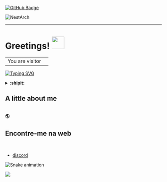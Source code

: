 [![GitHub Badge](https://img.shields.io/github/followers/Gchism94?style=social)](https://github.com/Gchism94?tab=followers)

<!-- OLD VISITOR BADGE ![visitor Badge](https://visitor-badge.glitch.me/badge?page_id=Gchism94.Gchism94&left_text=Visitors) -->

![NestArch](https://cdn.discordapp.com/attachments/900205241331511299/1102352306005094460/image.png)


***

<h1 align="left">Greetings! <img src="https://media.giphy.com/media/hvRJCLFzcasrR4ia7z/giphy.gif" width="40"></h1>

<table>
  <tr>
    <td>You are visitor</td>
    <td><img src="https://profile-counter.glitch.me/Gchism94/count.svg" alt="" /></td>
  </tr>
</table>

[![Typing SVG](https://readme-typing-svg.herokuapp.com?font=Goldman&weight=500&size=22&duration=3000&pause=500&color=1D6685&multiline=true&width=750&height=140&lines=%24+whoami;Gchism94;%5BAKA+Greg+Chism%5D%F0%9F%A4%98;Educator+%7C+Data+Scientist+%7C+Behavioral+Ecologist;Thanks+for+visiting!+%F0%9F%92%9B)](https://git.io/typing-svg)

<details>
  <summary><b>:shipit: &nbsp; &nbsp;<h2> A little about me </h2> &nbsp;&nbsp;&nbsp; </b></summary>
<p>
  <ul>
    <li> Passionate data science educator with a research background and over eight years of experience </li>
    <li> Adept at harnessing data to uncover compelling stories and insights </li>
    <li> Empowering others to leverage their data and make complex concepts accessible </li>
    <li> Expanded expertise in data science tools, including inferential statistics, machine learning, containers, and programming languages </li>
    <li> Capable of tackling a wide range of projects and challenges </li>
    <li> Committed to sharing knowledge and guiding others on their data-driven journeys </li>
    <li> Inspiring the next generation of data scientists and storytellers by connecting storytelling with data science </li>
</details>


  <summary><b> 🌎 &nbsp; &nbsp;<h2>Encontre-me na web </h2> &nbsp;&nbsp;&nbsp; </b></summary>
<p>
  <ul>
    <li> <a href="Neto.CB#0001">discord </a></li>
</ul>



![Snake animation](https://github.com/Gchism94/Gchism94/raw/output/github-contribution-grid-snake-dark.svg?palette=github-dark)
  
<p align="left">
  <img src="https://capsule-render.vercel.app/api?type=waving&color=gradient&height=100&section=footer"/>
</p>
